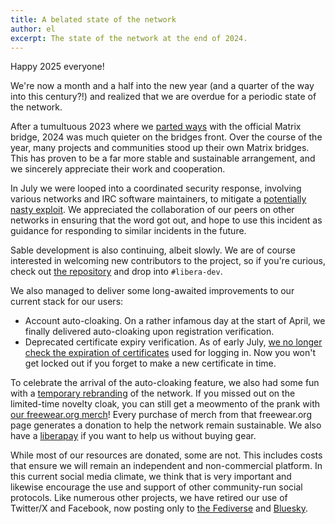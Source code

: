 ```yaml
---
title: A belated state of the network
author: el
excerpt: The state of the network at the end of 2024.
---
```


Happy 2025 everyone!

We're now a month and a half into the new year (and a quarter of the way into
this century?!) and realized that we are overdue for a periodic state of the
network.

After a tumultuous 2023 where we [parted ways][matrix] with the official
Matrix bridge, 2024 was much quieter on the bridges front. Over the course of
the year, many projects and communities stood up their own Matrix bridges.
This has proven to be a far more stable and sustainable arrangement, and we
sincerely appreciate their work and cooperation.

In July we were looped into a coordinated security response, involving various
networks and IRC software maintainers, to mitigate a
[potentially nasty exploit][zncpsa]. We appreciated the collaboration of our
peers on other networks in ensuring that the word got out, and hope to use
this incident as guidance for responding to similar incidents in the future.

Sable development is also continuing, albeit slowly. We are of course
interested in welcoming new contributors to the project, so if you're curious,
check out [the repository][sable] and drop into `#libera-dev`.

We also managed to deliver some long-awaited improvements to our current stack
for our users:

- Account auto-cloaking. On a rather infamous day at the start of April, we
finally delivered auto-cloaking upon registration verification.
- Deprecated certificate expiry verification. As of early July,
[we no longer check the expiration of certificates][certfp] used for logging
in. Now you won't get locked out if you forget to make a new certificate in
time.

To celebrate the arrival of the auto-cloaking feature, we also had some fun
with a [temporary rebranding][meow] of the network. If you missed out on the
limited-time novelty cloak, you can still get a meowmento of the prank with
[our freewear.org merch][freewear]! Every purchase of merch from that
freewear.org page generates a donation to help the network remain sustainable.
We also have a [liberapay][liberapay] if you want to help us without buying
gear.

While most of our resources are donated, some are not. This includes costs
that ensure we will remain an independent and non-commercial platform. In this
current social media climate, we think that is very important and likewise
encourage the use and support of other community-run social protocols. Like
numerous other projects, we have retired our use of Twitter/X and Facebook,
now posting only to [the Fediverse][fosstodon] and [Bluesky][bluesky].

[matrix]: https://libera.chat/guides/matrix
[zncpsa]: https://libera.chat/news/zncpsa
[sable]: https://github.com/Libera-Chat/sable
[certfp]: https://libera.chat/news/retiring-certfp-expiries
[meow]: https://web.archive.org/web/20240401000834/https://libera.cat/
[freewear]: https://www.freewear.org/Libera.Chat
[liberapay]: https://liberapay.com/liberachat/donate
[fosstodon]: https://fosstodon.org/@liberachat
[bluesky]: https://bsky.app/profile/libera.chat
